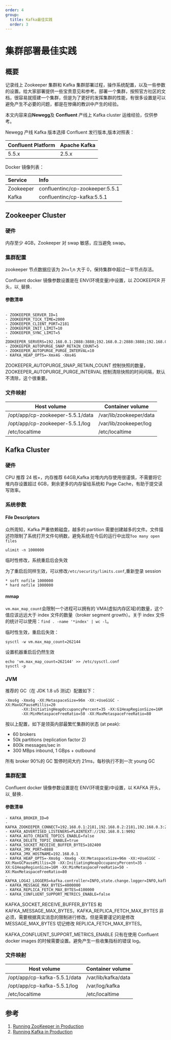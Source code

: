 ```yaml
---
order: 4
group:
  title: Kafka最佳实践
  order: 3
---
```


# 集群部署最佳实践

## 概要

记录线上 Zookeeper 集群和 Kafka 集群部署过程，操作系统配置，以及一些参数的设置。给大家部署提供一些宝贵意见和参考。部署一个集群，按照官方社区的文档，很容易就搭建一个集群，但是为了更好的发挥集群的性能，有很多设置是可以避免产生不必要的问题，都是在惨痛的教训中产生的经验。

本文内容来自**Newegg**及 **Confluent** 产线上 Kafka cluster 运维经验，仅供参考。

Newegg 产线 Kafka 版本选择 Confluent 发行版本,版本对照表：

| Confluent Platform | Apache Kafka |
| :----------------- | :----------- |
| 5.5.x              | 2.5.x        |

Docker 镜像列表：

| Service   | Info                            |
| :-------- | :------------------------------ |
| Zookeeper | confluentinc/cp-zookeeper:5.5.1 |
| Kafka     | confluentinc/cp-kafka:5.5.1     |

## Zookeeper Cluster

### 硬件

内存至少 4GB，Zookeeper 对 swap 敏感，应当避免 swap。

### 集群配置

zookeeper 节点数据应该为 2n+1,n 大于 0，保持集群中超过一半节点存活。

Confluent docker 镜像参数设置是在 ENV(环境变量)中设置，以 ZOOKEEPER 开头，以`_`替换`.`

#### 参数清单

```

- ZOOKEEPER_SERVER_ID=1
- ZOOKEEPER_TICK_TIME=2000
- ZOOKEEPER_CLIENT_PORT=2181
- ZOOKEEPER_INIT_LIMIT=10
- ZOOKEEPER_SYNC_LIMIT=5
- ZOOKEEPER_SERVERS=192.168.0.1:2888:3888;192.168.0.2:2888:3888;192.168.0.3:2888:3888
- ZOOKEEPER_AUTOPURGE_SNAP_RETAIN_COUNT=5
- ZOOKEEPER_AUTOPURGE_PURGE_INTERVAL=10
- KAFKA_HEAP_OPTS=-Xmx4G -Xms4G
```

ZOOKEEPER_AUTOPURGE_SNAP_RETAIN_COUNT 控制快照的数量，ZOOKEEPER_AUTOPURGE_PURGE_INTERVAL 控制清除快照的时间间隔，默认不清除，这个很重要。

### 文件映射

| Host volume                      | Container volume        |
| -------------------------------- | ----------------------- |
| /opt/app/cp-zookeeper-5.5.1/data | /var/lib/zookeeper/data |
| /opt/app/cp-zookeeper-5.5.1/log  | /var/lib/zookeeper/log  |
| /etc/localtime                   | /etc/localtime          |

## Kafka Cluster

### 硬件

CPU 推荐 24 核+，内存推荐 64GB,Kafka 对堆内内存使用很谨慎，不需要将它堆内存设置超过 6GB，剩余更多的内存留给系统和 Page Cache，有助于提交读写效率。

### 系统参数

#### File Descriptors

众所周知，Kafka 严重依赖磁盘，越多的 partition 需要创建越多的文件。文件描述符限制了系统打开文件句柄数，避免系统在今后的运行中出现`Too many open files`

```
ulimit -n 1000000
```

临时性修改，系统重启后会失效

为了重启后同样生效，可以修改`/etc/security/limits.conf`,重新登录 session

```
* soft nofile 1000000
* hard nofile 1000000
```

#### mmap

`vm.max_map_count`会限制一个进程可以拥有的 VMA(虚拟内存区域)的数量，这个值应该远远大于 index 文件的数量（broker segment growth）。关于 index 文件的统计可以使用：`find . -name '*index' | wc -l`。

临时性生效，重启后失效：

```
sysctl -w vm.max_map_count=262144
```

设置机器重启后仍然生效

```
echo 'vm.max_map_count=262144' >> /etc/sysctl.conf
sysctl -p
```

### JVM

推荐的 GC（在 JDK 1.8 u5 测试）配置如下：

```
-Xms6g -Xmx6g -XX:MetaspaceSize=96m -XX:+UseG1GC -XX:MaxGCPauseMillis=20
       -XX:InitiatingHeapOccupancyPercent=35 -XX:G1HeapRegionSize=16M
       -XX:MinMetaspaceFreeRatio=50 -XX:MaxMetaspaceFreeRatio=80
```

按以上配置，如下是领英内部最繁忙集群的状态 (at peak):

- 60 brokers
- 50k partitions (replication factor 2)
- 800k messages/sec in
- 300 MBps inbound, 1 GBps + outbound

所有 broker 90%的 GC 暂停时间大约 21ms，每秒执行不到一次 young GC

### 集群配置

Confluent docker 镜像参数设置是在 ENV(环境变量)中设置，以 KAFKA 开头，以`_`替换`.`

#### 参数清单

```
- KAFKA_BROKER_ID=0
- KAFKA_ZOOKEEPER_CONNECT=192.168.0.1:2181,192.168.0.2:2181,192.168.0.3:2181
- KAFKA_ADVERTISED_LISTENERS=PLAINTEXT://192.168.0.1:9092
- KAFKA_AUTO_CREATE_TOPICS_ENABLE=false
- KAFKA_DELETE_TOPIC_ENABLE=true
- KAFKA_SOCKET_RECEIVE_BUFFER_BYTES=102400
- KAFKA_JMX_PORT=8888
- KAFKA_JMX_HOSTNAME=192.168.0.1
- KAFKA_HEAP_OPTS=-Xms6g -Xmx6g -XX:MetaspaceSize=96m -XX:+UseG1GC -XX:MaxGCPauseMillis=20 -XX:InitiatingHeapOccupancyPercent=35 -XX:G1HeapRegionSize=16M -XX:MinMetaspaceFreeRatio=50 -XX:MaxMetaspaceFreeRatio=80
-KAFKA_LOG4J_LOGGERS=kafka.controller=INFO,state.change.logger=INFO,kafka.producer.async.DefaultEventHandler=INFO
- KAFKA_MESSAGE_MAX_BYTES=4000000
- KAFKA_REPLICA_FETCH_MAX_BYTES=4100000
- KAFKA_CONFLUENT_SUPPORT_METRICS_ENABLE=false
```

KAFKA_SOCKET_RECEIVE_BUFFER_BYTES 和 KAFKA_MESSAGE_MAX_BYTES，KAFKA_REPLICA_FETCH_MAX_BYTES 非必须，需要根据真实消息的限制进行修改。但是需要谨记的是修改 MESSAGE_MAX_BYTES 切记修改 REPLICA_FETCH_MAX_BYTES。

KAFKA_CONFLUENT_SUPPORT_METRICS_ENABLE 只有在使用 Confluent docker images 的时候需要设置。避免产生一些收集指标的错误 log。

### 文件映射

| Host volume                  | Container volume    |
| ---------------------------- | ------------------- |
| /opt/app/cp-kafka-5.5.1/data | /var/lib/kafka/data |
| /opt/app/cp-kafka-5.5.1/log  | /var/log/kafka      |
| /etc/localtime               | /etc/localtime      |

## 参考

1. [Running ZooKeeper in Production](https://docs.confluent.io/current/zookeeper/deployment.html#running-zk-in-production)
2. [Running Kafka in Production](https://docs.confluent.io/current/kafka/deployment.html#running-ak-in-production)
